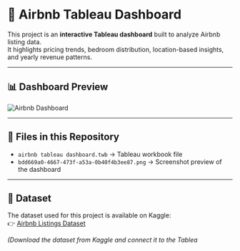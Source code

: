# 🏡 Airbnb Tableau Dashboard

This project is an **interactive Tableau dashboard** built to analyze Airbnb listing data.  
It highlights pricing trends, bedroom distribution, location-based insights, and yearly revenue patterns.

---

## 📊 Dashboard Preview
![Airbnb Dashboard](bdd669a0-4667-473f-a53a-0b40f4b3ee87.png)

---

## 📂 Files in this Repository
- `airbnb tableau dashboard.twb` → Tableau workbook file  
- `bdd669a0-4667-473f-a53a-0b40f4b3ee87.png` → Screenshot preview of the dashboard  

---

## 📀 Dataset
The dataset used for this project is available on Kaggle:  
👉 [Airbnb Listings Dataset](https://www.kaggle.com/dataset-link-here)  

*(Download the dataset from Kaggle and connect it to the Tablea*
